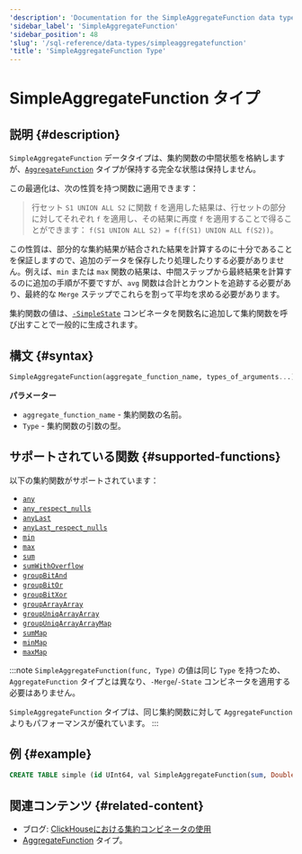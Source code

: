 ```yaml
---
'description': 'Documentation for the SimpleAggregateFunction data type'
'sidebar_label': 'SimpleAggregateFunction'
'sidebar_position': 48
'slug': '/sql-reference/data-types/simpleaggregatefunction'
'title': 'SimpleAggregateFunction Type'
---
```





# SimpleAggregateFunction タイプ

## 説明 {#description}

`SimpleAggregateFunction` データタイプは、集約関数の中間状態を格納しますが、[`AggregateFunction`](../../sql-reference/data-types/aggregatefunction.md) タイプが保持する完全な状態は保持しません。

この最適化は、次の性質を持つ関数に適用できます：

> 行セット `S1 UNION ALL S2` に関数 `f` を適用した結果は、行セットの部分に対してそれぞれ `f` を適用し、その結果に再度 `f` を適用することで得ることができます： `f(S1 UNION ALL S2) = f(f(S1) UNION ALL f(S2))`。

この性質は、部分的な集約結果が結合された結果を計算するのに十分であることを保証しますので、追加のデータを保存したり処理したりする必要がありません。例えば、`min` または `max` 関数の結果は、中間ステップから最終結果を計算するのに追加の手順が不要ですが、`avg` 関数は合計とカウントを追跡する必要があり、最終的な `Merge` ステップでこれらを割って平均を求める必要があります。

集約関数の値は、[`-SimpleState`](/sql-reference/aggregate-functions/combinators#-simplestate) コンビネータを関数名に追加して集約関数を呼び出すことで一般的に生成されます。

## 構文 {#syntax}

```sql
SimpleAggregateFunction(aggregate_function_name, types_of_arguments...)
```

**パラメーター**

- `aggregate_function_name` - 集約関数の名前。
- `Type` - 集約関数の引数の型。

## サポートされている関数 {#supported-functions}

以下の集約関数がサポートされています：

- [`any`](/sql-reference/aggregate-functions/reference/any)
- [`any_respect_nulls`](/sql-reference/aggregate-functions/reference/any)
- [`anyLast`](/sql-reference/aggregate-functions/reference/anylast)
- [`anyLast_respect_nulls`](/sql-reference/aggregate-functions/reference/anylast)
- [`min`](/sql-reference/aggregate-functions/reference/min)
- [`max`](/sql-reference/aggregate-functions/reference/max)
- [`sum`](/sql-reference/aggregate-functions/reference/sum)
- [`sumWithOverflow`](/sql-reference/aggregate-functions/reference/sumwithoverflow)
- [`groupBitAnd`](/sql-reference/aggregate-functions/reference/groupbitand)
- [`groupBitOr`](/sql-reference/aggregate-functions/reference/groupbitor)
- [`groupBitXor`](/sql-reference/aggregate-functions/reference/groupbitxor)
- [`groupArrayArray`](/sql-reference/aggregate-functions/reference/grouparray)
- [`groupUniqArrayArray`](../../sql-reference/aggregate-functions/reference/groupuniqarray.md)
- [`groupUniqArrayArrayMap`](../../sql-reference/aggregate-functions/combinators#-map)
- [`sumMap`](/sql-reference/aggregate-functions/reference/summap)
- [`minMap`](/sql-reference/aggregate-functions/reference/minmap)
- [`maxMap`](/sql-reference/aggregate-functions/reference/maxmap)

:::note
`SimpleAggregateFunction(func, Type)` の値は同じ `Type` を持つため、`AggregateFunction` タイプとは異なり、`-Merge`/`-State` コンビネータを適用する必要はありません。

`SimpleAggregateFunction` タイプは、同じ集約関数に対して `AggregateFunction` よりもパフォーマンスが優れています。
:::

## 例 {#example}

```sql
CREATE TABLE simple (id UInt64, val SimpleAggregateFunction(sum, Double)) ENGINE=AggregatingMergeTree ORDER BY id;
```
## 関連コンテンツ {#related-content}

- ブログ: [ClickHouseにおける集約コンビネータの使用](https://clickhouse.com/blog/aggregate-functions-combinators-in-clickhouse-for-arrays-maps-and-states)
- [AggregateFunction](/sql-reference/data-types/aggregatefunction) タイプ。
